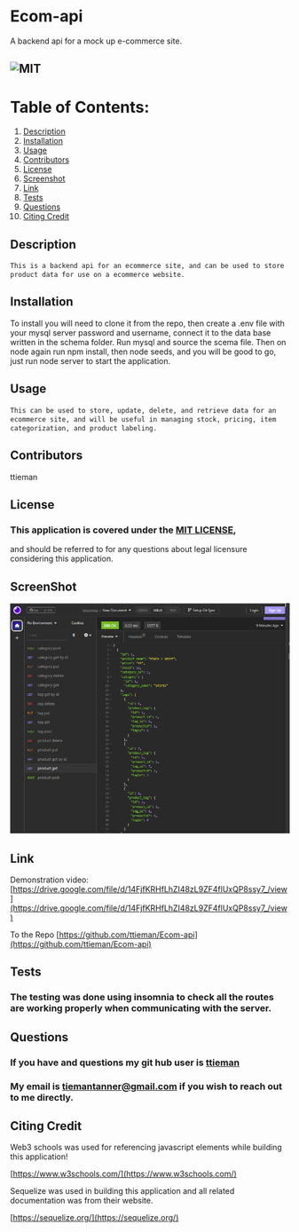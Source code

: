 # Ecom-api
A backend api for a mock up e-commerce site.

## ![MIT](https://img.shields.io/badge/License-MIT-blue.svg)
  
# Table of Contents:
  
  1. [Description](#description)
  2. [Installation](#installation)
  3. [Usage](#usage)
  4. [Contributors](#contributors)
  5. [License](#license)
  6. [Screenshot](#screenshot)
  7. [Link](#link)
  8. [Tests](#tests)
  9. [Questions](#questions)
 10. [Citing Credit](#citing)
  
## Description 

<a name="description"></a>

    This is a backend api for an ecommerce site, and can be used to store product data for use on a ecommerce website.

      
  
      
## Installation 

<a name="installation"></a>

To install you will need to clone it from the repo, then create a .env file with your mysql server password and username, connect it to the data base written in the schema folder. Run mysql and source the scema file. Then on node again run npm install, then node seeds, and you will be good to go, just run node server to start the application.


## Usage 

<a name="usage"></a>
  
    This can be used to store, update, delete, and retrieve data for an ecommerce site, and will be useful in managing stock, pricing, item categorization, and product labeling.

      
  
## Contributors 

<a name="contributors"></a>

 ttieman
  
## License 

<a name="license"></a>

  ### This application is covered under the [MIT LICENSE](https://opensource.org/licenses/MIT),
  and should be referred to for any questions about legal licensure considering 
  this application. 

## ScreenShot  

<a name="screenshot"></a>

![alt = "A Screenshot of insomnia view of the data retrieved from the application."](./assets/ecom-screenshot.png)

## Link

<a name="link"></a>

Demonstration video: [https://drive.google.com/file/d/14FjfKRHfLhZI48zL9ZF4flUxQP8ssy7_/view](https://drive.google.com/file/d/14FjfKRHfLhZI48zL9ZF4flUxQP8ssy7_/view)

To the Repo 
[https://github.com/ttieman/Ecom-api](https://github.com/ttieman/Ecom-api)  


  
  
## Tests 

<a name="tests"></a>

### The testing was done using insomnia to check all the routes are working properly when communicating with the server.
  
## Questions 

<a name="questions"></a>
  
### If you have and questions my git hub user is [ttieman](https://github.com/ttieman)
  
### My email is tiemantanner@gmail.com if you wish to reach out to me directly.

## Citing Credit

<a name="citing"></a>

 Web3 schools was used for referencing javascript elements while building this application!

 [https://www.w3schools.com/](https://www.w3schools.com/)

 
 Sequelize was used in building this application and all 
 related documentation was from their website.

 [https://sequelize.org/](https://sequelize.org/)




